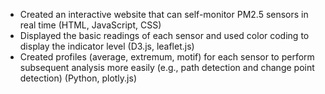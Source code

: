 * Created an interactive website that can self-monitor PM2.5 sensors in real time (HTML, JavaScript, CSS)
* Displayed the basic readings of each sensor and used color coding to display the indicator level (D3.js, leaflet.js)
*	Created profiles (average, extremum, motif) for each sensor to perform subsequent analysis more easily (e.g., path detection and change point detection) (Python, plotly.js)
